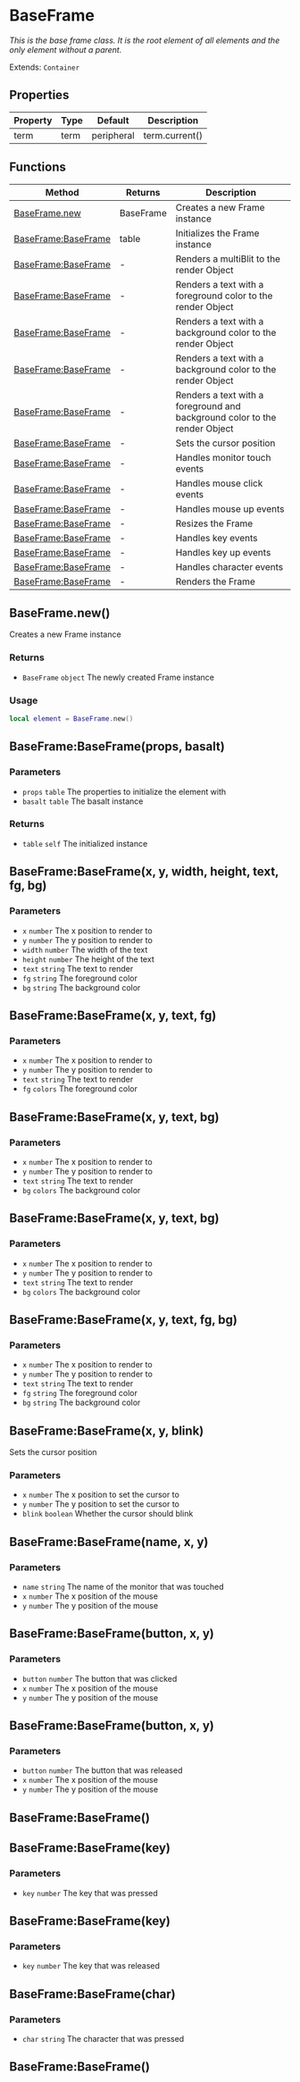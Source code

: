 # BaseFrame
_This is the base frame class. It is the root element of all elements and the only element without a parent._

Extends: `Container`

## Properties

|Property|Type|Default|Description|
|---|---|---|---|
|term|term|peripheral|term.current()|The terminal or (monitor) peripheral object to render to|

## Functions

|Method|Returns|Description|
|---|---|---|
|[BaseFrame.new](#baseframe-new)|BaseFrame|Creates a new Frame instance|
|[BaseFrame:BaseFrame](#baseframe-baseframe-props-basalt)|table|Initializes the Frame instance|
|[BaseFrame:BaseFrame](#baseframe-baseframe-x-y-width-height-text-fg-bg)|-|Renders a multiBlit to the render Object|
|[BaseFrame:BaseFrame](#baseframe-baseframe-x-y-text-fg)|-|Renders a text with a foreground color to the render Object|
|[BaseFrame:BaseFrame](#baseframe-baseframe-x-y-text-bg)|-|Renders a text with a background color to the render Object|
|[BaseFrame:BaseFrame](#baseframe-baseframe-x-y-text-bg)|-|Renders a text with a background color to the render Object|
|[BaseFrame:BaseFrame](#baseframe-baseframe-x-y-text-fg-bg)|-|Renders a text with a foreground and background color to the render Object|
|[BaseFrame:BaseFrame](#baseframe-baseframe-x-y-blink)|-|Sets the cursor position|
|[BaseFrame:BaseFrame](#baseframe-baseframe-name-x-y)|-|Handles monitor touch events|
|[BaseFrame:BaseFrame](#baseframe-baseframe-button-x-y)|-|Handles mouse click events|
|[BaseFrame:BaseFrame](#baseframe-baseframe-button-x-y)|-|Handles mouse up events|
|[BaseFrame:BaseFrame](#baseframe-baseframe)|-|Resizes the Frame|
|[BaseFrame:BaseFrame](#baseframe-baseframe-key)|-|Handles key events|
|[BaseFrame:BaseFrame](#baseframe-baseframe-key)|-|Handles key up events|
|[BaseFrame:BaseFrame](#baseframe-baseframe-char)|-|Handles character events|
|[BaseFrame:BaseFrame](#baseframe-baseframe)|-|Renders the Frame|

## BaseFrame.new()

Creates a new Frame instance

### Returns
* `BaseFrame` `object` The newly created Frame instance

### Usage
```lua
local element = BaseFrame.new()
```

## BaseFrame:BaseFrame(props, basalt)
### Parameters
* `props` `table` The properties to initialize the element with
* `basalt` `table` The basalt instance

### Returns
* `table` `self` The initialized instance

## BaseFrame:BaseFrame(x, y, width, height, text, fg, bg)
### Parameters
* `x` `number` The x position to render to
* `y` `number` The y position to render to
* `width` `number` The width of the text
* `height` `number` The height of the text
* `text` `string` The text to render
* `fg` `string` The foreground color
* `bg` `string` The background color

## BaseFrame:BaseFrame(x, y, text, fg)
### Parameters
* `x` `number` The x position to render to
* `y` `number` The y position to render to
* `text` `string` The text to render
* `fg` `colors` The foreground color

## BaseFrame:BaseFrame(x, y, text, bg)
### Parameters
* `x` `number` The x position to render to
* `y` `number` The y position to render to
* `text` `string` The text to render
* `bg` `colors` The background color

## BaseFrame:BaseFrame(x, y, text, bg)
### Parameters
* `x` `number` The x position to render to
* `y` `number` The y position to render to
* `text` `string` The text to render
* `bg` `colors` The background color

## BaseFrame:BaseFrame(x, y, text, fg, bg)
### Parameters
* `x` `number` The x position to render to
* `y` `number` The y position to render to
* `text` `string` The text to render
* `fg` `string` The foreground color
* `bg` `string` The background color

## BaseFrame:BaseFrame(x, y, blink)

Sets the cursor position

### Parameters
* `x` `number` The x position to set the cursor to
* `y` `number` The y position to set the cursor to
* `blink` `boolean` Whether the cursor should blink

## BaseFrame:BaseFrame(name, x, y)
### Parameters
* `name` `string` The name of the monitor that was touched
* `x` `number` The x position of the mouse
* `y` `number` The y position of the mouse

## BaseFrame:BaseFrame(button, x, y)
### Parameters
* `button` `number` The button that was clicked
* `x` `number` The x position of the mouse
* `y` `number` The y position of the mouse

## BaseFrame:BaseFrame(button, x, y)
### Parameters
* `button` `number` The button that was released
* `x` `number` The x position of the mouse
* `y` `number` The y position of the mouse

## BaseFrame:BaseFrame()
## BaseFrame:BaseFrame(key)
### Parameters
* `key` `number` The key that was pressed

## BaseFrame:BaseFrame(key)
### Parameters
* `key` `number` The key that was released

## BaseFrame:BaseFrame(char)
### Parameters
* `char` `string` The character that was pressed

## BaseFrame:BaseFrame()